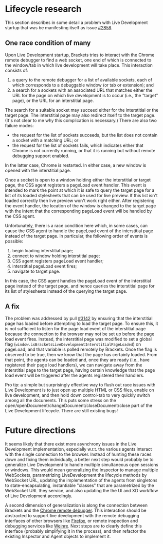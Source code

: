 # Lifecycle research 

This section describes in some detail a problem with Live Development startup that was be manifesting itself as issue [#2858](https://github.com/adobe/brackets/issues/2858).

## One race condition of many

Upon Live Development startup, Brackets tries to interact with the Chrome remote debugger to find a web socket, one end of which is connected to the window/tab in which live development will take place. This interaction consists of:

1. a query to the remote debugger for a list of available sockets, each of which corresponds to a debuggable window (or tab or extension); and 
2. a search for a sockets with an associated URL that matches either the URL for the page on which live development is to occur (i.e., the "target" page), or the URL for an interstitial page. 

The search for a suitable socket may succeed either for the interstitial or the target page. The interstitial page may also redirect itself to the target page. (It's not clear to me why this complication is necessary.) 
There are also two failure modes: 

* the request for the list of sockets succeeds, but the list does not contain a socket with a matching URL; or 
* the request for the list of sockets fails, which indicates either that Chrome is not currently running, or that it is running but without remote debugging support enabled.

In the latter case, Chrome is restarted. In either case, a new window is opened with the interstitial page. 

Once a socket is open to a window holding either the interstitial or target page, the CSS agent registers a pageLoad event handler. This event is intended to mark the point at which it is safe to query the target page for a list of its loaded stylesheets that can be used for live preview. If this list isn't loaded correctly then live preview won't work right either. After registering the event handler, the location of the window is changed to the target page with the intent that the corresponding pageLoad event will be handled by the CSS agent. 

Unfortunately, there is a race condition here which, in some cases, can cause the CSS agent to handle the pageLoad event of the interstitial page instead of the target page. In particular, the following order of events is possible: 

1. begin loading interstitial page;
2. connect to window holding interstitial page;
3. CSS agent registers pageLoad event handler;
4. interstitial pageLoad event fires;
5. navigate to target page. 

In this case, the CSS agent handles the pageLoad event of the interstitial page instead of the target page, and hence queries the interstitial page for its list of stylesheets instead of the querying the target page.

## A fix

The problem was addressed by pull [#3142](https://github.com/adobe/brackets/pull/3142) by ensuring that the interstitial page has loaded before attempting to load the target page. To ensure this, it is not sufficient to listen for the page load event of the interstitial page because the connection to the browser may not be set up before the page load event fires. Instead, the interstitial page was modified to set a global flag (`window.isBracketsLiveDevelopmentInterstitialPageLoaded`) on pageLoad, and that variable is polled remotely by Brackets. Once the flag is observed to be true, then we know that the page has certainly loaded. From that point, the agents can be loaded and, once they are ready (i.e., have registered their page load handlers), we can navigate away from the interstitial page to the target page, having certain knowledge that the page load event will be triggered after the agents registered their handlers. 

Pro tip: a simple but surprisingly effective way to flush out race issues with Live Development is to just open up multiple HTML or CSS files, enable on live development, and then hold down control-tab to very quickly switch among all the documents. This puts some stress on the open/openDocument/changeDocument/closeDocument/close part of the Live Development lifecycle. There are still existing bugs!

# Future directions

It seems likely that there exist more asynchrony issues in the Live Development implementation, especially w.r.t. the various agents interact with the single connection to the browser. Instead of hunting these races down and fixing them individually, a better next step would probably be to generalize Live Development to handle multiple simultaneous open sessions or windows. This would mean generalizing the Inspector to manage multiple WebSockets, parametrizing LiveDevelopment the lifecycle methods by WebSocket URL, updating the implementation of the agents from singletons to state-encapsulating, instantiable "classes" that are parametrized by the WebSocket URL they service, and also updating the the UI and XD workflow of Live Development accordingly.

A second dimension of generalization is along the connection between Brackets and the [Chrome remote debugger](https://developers.google.com/chrome-developer-tools/docs/debugger-protocol). This interaction should be abstracted to support live development with the remote debugging interfaces of other browsers like [Firefox](https://wiki.mozilla.org/Remote_Debugging_Protocol), or remote inspection and debugging services like [Weinre](http://people.apache.org/~pmuellr/weinre/docs/latest/). Next steps are to clearly define this interface (probably simplifying it in the process), and then refactor the existing Inspector and Agent objects to implement it. 
